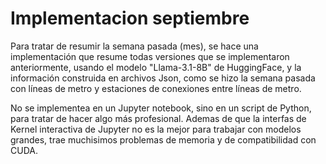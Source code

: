 # Implementacion septiembre

Para tratar de resumir la semana pasada (mes), se hace una implementación que resume todas versiones que se implementaron anteriormente, usando el modelo "Llama-3.1-8B" de HuggingFace, y la información construida en archivos Json, como se hizo la semana pasada con líneas de metro y estaciones de conexiones entre líneas de metro.

No se implementea en un Jupyter notebook, sino en un script de Python, para tratar de hacer algo más profesional. Ademas de que la interfas de Kernel interactiva de Jupyter no es la mejor para trabajar con modelos grandes, trae muchisimos problemas de memoria y de compatibilidad con CUDA.
